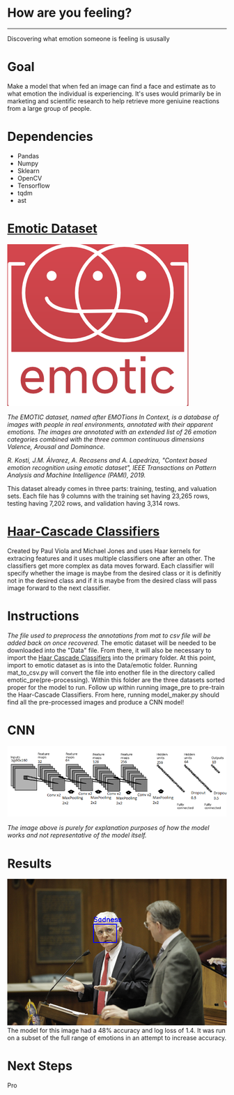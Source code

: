 # How are you feeling?
---
Discovering what emotion someone is feeling is ususally

# Goal

Make a model that when fed an image can find a face and estimate as to what emotion the individual is experiencing. It's uses would primarily be in marketing and scientific research to help retrieve more geniuine reactions from a large group of people.


# Dependencies

* Pandas
* Numpy
* Sklearn
* OpenCV 
* Tensorflow
* tqdm
* ast

# [Emotic Dataset](http://sunai.uoc.edu/emotic/)

![Emotic_logo](Images/emotic.png)


*The EMOTIC dataset, named after EMOTions In Context, is a database of images with people in real environments, annotated with their apparent emotions. The images are annotated with an extended list of 26 emotion categories combined with the three common continuous dimensions Valence, Arousal and Dominance.*

*R. Kosti, J.M. Álvarez, A. Recasens and A. Lapedriza, "Context based emotion recognition using emotic dataset", IEEE Transactions on Pattern Analysis and Machine Intelligence (PAMI), 2019.*

This dataset already comes in three parts: training, testing, and valuation sets. Each file has 9 columns with the training set having 23,265 rows, testing having 7,202 rows, and validation having 3,314 rows. 


# [Haar-Cascade Classifiers](https://docs.opencv.org/3.4.1/d7/d8b/tutorial_py_face_detection.html)
Created by Paul Viola and Michael Jones and uses Haar kernels for extracing features and it uses multiple classifiers one after an other. The classifiers get more complex as data moves forward. Each classifier will specify whether the image is maybe from the desired class or it is definitly not in the desired class and if it is maybe from the desired class will pass image forward to the next classifier.

# Instructions

*The file used to preprocess the annotations from mat to csv file will be added back on once recovered.*
The emotic dataset will be needed to be downloaded into the "Data" file. From there, it will also be necessary to import the [Haar Cascade Classifiers](https://docs.opencv.org/3.4.1/d7/d8b/tutorial_py_face_detection.html) into the primary folder. At this point, import to emotic dataset as is into the Data/emotic folder. Running mat_to_csv.py will convert the file into enother file in the directory called emotic_pre(pre-processing). Within this folder are the three datasets sorted proper for the model to run. Follow up within running image_pre to pre-train the Haar-Cascade Classifiers. From here, running model_maker.py should find all the pre-processed images and produce a CNN model! 


# CNN
![Example_CNN](Images/Face-Recognition-CNN-Architecture.png)

*The image above is purely for explanation purposes of how the model works and not representative of the model itself.*



# Results
![sad](Images/face_emotion.png)
The model for this image had a 48% accuracy and log loss of 1.4. It was run on a subset of the full range of emotions in an attempt to increase accuracy. 

# Next Steps
Pro